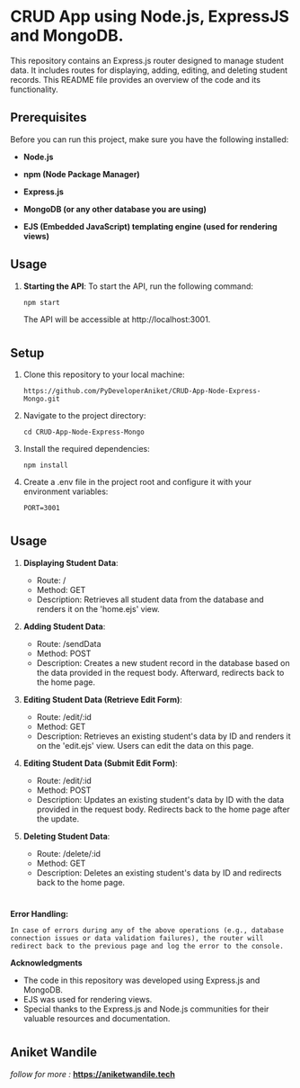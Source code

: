 # CRUD App using Node.js, ExpressJS and MongoDB.

This repository contains an Express.js router designed to manage student data. It includes routes for displaying, adding, editing, and deleting student records. This README file provides an overview of the code and its functionality.

## Prerequisites

Before you can run this project, make sure you have the following installed:

- **Node.js**

- **npm (Node Package Manager)**

- **Express.js**

- **MongoDB (or any other database you are using)**

- **EJS (Embedded JavaScript) templating engine (used for rendering views)**


## Usage

1. **Starting the API**: To start the API, run the following command:
    ```
    npm start
    ```

    The API will be accessible at http://localhost:3001.
#

## Setup

1. Clone this repository to your local machine:

   ```shell
   https://github.com/PyDeveloperAniket/CRUD-App-Node-Express-Mongo.git

2. Navigate to the project directory:

   ```shell
   cd CRUD-App-Node-Express-Mongo

3. Install the required dependencies:

   ```shell
   npm install

4. Create a .env file in the project root and configure it with your environment variables:

   ```shell
   PORT=3001
#


## Usage

1. **Displaying Student Data**:
    - Route: /
    - Method: GET
    - Description: Retrieves all student data from the database and renders it on the 'home.ejs' view.

2. **Adding Student Data**:
    - Route: /sendData
    - Method: POST
    - Description: Creates a new student record in the database based on the data provided in the request body. Afterward, redirects back to the home page.
3. **Editing Student Data (Retrieve Edit Form)**:
    - Route: /edit/:id
    - Method: GET
    - Description: Retrieves an existing student's data by ID and renders it on the 'edit.ejs' view. Users can edit the data on this page.
4. **Editing Student Data (Submit Edit Form)**:
    - Route: /edit/:id
    - Method: POST
    - Description: Updates an existing student's data by ID with the data provided in the request body. Redirects back to the home page after the update.
5. **Deleting Student Data**:
    - Route: /delete/:id
    - Method: GET
    - Description: Deletes an existing student's data by ID and redirects back to the home page.
#


**Error Handling:**

```
In case of errors during any of the above operations (e.g., database connection issues or data validation failures), the router will redirect back to the previous page and log the error to the console.

```

**Acknowledgments**

- The code in this repository was developed using Express.js and MongoDB.
- EJS was used for rendering views.
- Special thanks to the Express.js and Node.js communities for their valuable resources and documentation.
#

## Aniket Wandile 

*follow for more :*  **https://aniketwandile.tech**


